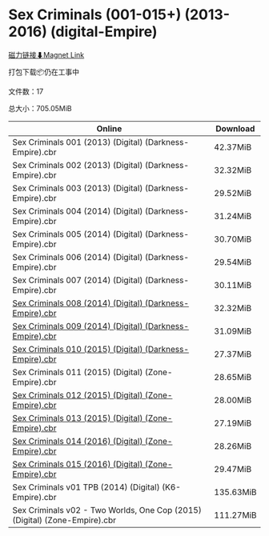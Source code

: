 # Sex Criminals (001-015+) (2013-2016) (digital-Empire)

[磁力链接⬇Magnet Link](magnet:?xt=urn:btih:0019d2e1c91b96e3eda4c91dab21c8afac1f4700&dn=Sex%20Criminals%20%28001-015%2B%29%20%282013-2016%29%20%28digital-Empire%29)

打包下载📦仍在工事中

文件数：17

总大小：705.05MiB

Online | Download
--- | ---
Sex Criminals 001 (2013) (Digital) (Darkness-Empire).cbr | 42.37MiB
Sex Criminals 002 (2013) (Digital) (Darkness-Empire).cbr | 32.32MiB
Sex Criminals 003 (2013) (Digital) (Darkness-Empire).cbr | 29.52MiB
Sex Criminals 004 (2014) (Digital) (Darkness-Empire).cbr | 31.24MiB
Sex Criminals 005 (2014) (Digital) (Darkness-Empire).cbr | 30.70MiB
Sex Criminals 006 (2014) (Digital) (Darkness-Empire).cbr | 29.54MiB
Sex Criminals 007 (2014) (Digital) (Darkness-Empire).cbr | 30.11MiB
[Sex Criminals 008 (2014) (Digital) (Darkness-Empire).cbr](https://github.com/alicewish/markdown/blob/master/comic/Sex-Criminals-008-2014-Digital-Darkness-Empire-cbr.md) | 32.32MiB
[Sex Criminals 009 (2014) (Digital) (Darkness-Empire).cbr](https://github.com/alicewish/markdown/blob/master/comic/Sex-Criminals-009-2014-Digital-Darkness-Empire-cbr.md) | 31.09MiB
[Sex Criminals 010 (2015) (Digital) (Darkness-Empire).cbr](https://github.com/alicewish/markdown/blob/master/comic/Sex-Criminals-010-2015-Digital-Darkness-Empire-cbr.md) | 27.37MiB
Sex Criminals 011 (2015) (Digital) (Zone-Empire).cbr | 28.65MiB
[Sex Criminals 012 (2015) (Digital) (Zone-Empire).cbr](https://github.com/alicewish/markdown/blob/master/comic/Sex-Criminals-012-2015-Digital-Zone-Empire-cbr.md) | 28.00MiB
[Sex Criminals 013 (2015) (Digital) (Zone-Empire).cbr](https://github.com/alicewish/markdown/blob/master/comic/Sex-Criminals-013-2015-Digital-Zone-Empire-cbr.md) | 27.19MiB
[Sex Criminals 014 (2016) (Digital) (Zone-Empire).cbr](https://github.com/alicewish/markdown/blob/master/comic/Sex-Criminals-014-2016-Digital-Zone-Empire-cbr.md) | 28.26MiB
[Sex Criminals 015 (2016) (Digital) (Zone-Empire).cbr](https://github.com/alicewish/markdown/blob/master/comic/Sex-Criminals-015-2016-Digital-Zone-Empire-cbr.md) | 29.47MiB
Sex Criminals v01 TPB (2014) (Digital) (K6-Empire).cbr | 135.63MiB
Sex Criminals v02 - Two Worlds, One Cop (2015) (Digital) (Zone-Empire).cbr | 111.27MiB